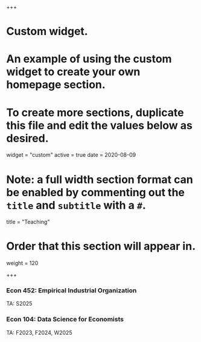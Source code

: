+++
# Custom widget.
# An example of using the custom widget to create your own homepage section.
# To create more sections, duplicate this file and edit the values below as desired.
widget = "custom"
active = true
date = 2020-08-09

# Note: a full width section format can be enabled by commenting out the `title` and `subtitle` with a `#`.
title = "Teaching"

# Order that this section will appear in.
weight = 120

+++

### Econ 452: Empirical Industrial Organization
TA: S2025

### Econ 104: Data Science for Economists
TA: F2023, F2024, W2025
